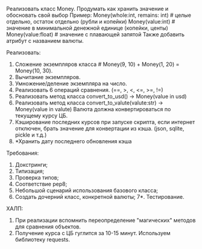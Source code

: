 Реализовать класс Money.
Продумать как хранить значение и обосновать свой выбор
Пример: 
Money(whole:int, remains: int)  # целые отдельно, остаток отдельно (рубли и копейки)
Money(value:int)  # значение в минимальной денежной единице (копейки, центы)
Money(value:float)  # значение с плавающей запятой
Также добавить атрибут с названием валюты.

Реализовать:
1. Сложение экземпляров класса  # Money(9, 10) + Money(1, 20) = Money(10, 30).
2. Вычитание экземпляров.
3. Умножение/деление экземпляра на число.
4. Реализовать 6 операций сравнения. (==, >, <, <=, >=, !=)
5. Реализовать метод класса convert_to_usd() -> Money(value in usd)
6. Реализовать метод класса convert_to_valute(valute:str) -> Money(value in valute)
   Валюта должна конвертироваться по текущему курсу ЦБ.
7. Кэширование последних курсов при запуске скрипта, если интернет отключен, брать значение для конвертации из кэша. (json, sqlite, pickle и т.д.)
8. *Хранить дату последнего обновления кэша

Требования:
1. Докстринги;
2. Типизация;
3. Проверка типов;
4. Соответствие pep8;
5. Небольшой сценарий использования базового класса;
6. Создать дочерний класс, конкретной валюты;
7*. Тестирование.

ХАЛП:
1. При реализации вспомнить переопределение "магических" методов для сравнения объектов.
2. Получение курса с ЦБ гуглится за 10-15 минут. Используем библиотеку requests.
